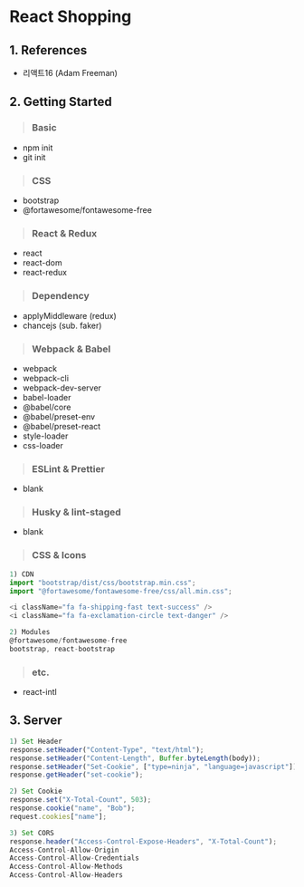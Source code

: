 # React Shopping

## 1. References

- 리액트16 (Adam Freeman)

## 2. Getting Started

> ### Basic

- npm init
- git init

> ### CSS

- bootstrap
- @fortawesome/fontawesome-free

> ### React & Redux

- react
- react-dom
- react-redux

> ### Dependency

- applyMiddleware (redux)
- chancejs (sub. faker)

> ### Webpack & Babel

- webpack
- webpack-cli
- webpack-dev-server
- babel-loader
- @babel/core
- @babel/preset-env
- @babel/preset-react
- style-loader
- css-loader

> ### ESLint & Prettier

- blank

> ### Husky & lint-staged

- blank

> ### CSS & Icons

```js
1) CDN
import "bootstrap/dist/css/bootstrap.min.css";
import "@fortawesome/fontawesome-free/css/all.min.css";

<i className="fa fa-shipping-fast text-success" />
<i className="fa fa-exclamation-circle text-danger" />

2) Modules
@fortawesome/fontawesome-free
bootstrap, react-bootstrap
```

> ### etc.

- react-intl

## 3. Server

```js
1) Set Header
response.setHeader("Content-Type", "text/html");
response.setHeader("Content-Length", Buffer.byteLength(body));
response.setHeader("Set-Cookie", ["type=ninja", "language=javascript"]);
response.getHeader("set-cookie");
```

```js
2) Set Cookie
response.set("X-Total-Count", 503);
response.cookie("name", "Bob");
request.cookies["name"];
```

```js
3) Set CORS
response.header("Access-Control-Expose-Headers", "X-Total-Count");
Access-Control-Allow-Origin
Access-Control-Allow-Credentials
Access-Control-Allow-Methods
Access-Control-Allow-Headers
```
